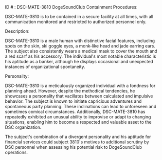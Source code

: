 ID # : DSC-MATE-3810
DogeSoundClub Containment Procedures:

DSC-MATE-3810 is to be contained in a secure facility at all times, with all communication monitored and restricted to authorized personnel only.

Description:

DSC-MATE-3810 is a male human with distinctive facial features, including spots on the skin, ski goggle eyes, a monk-like head and jade earring ears. The subject also consistently wears a medical mask to cover the mouth and a red scarf as his accessory. The individual's most notable characteristic is his aptitude as a banker, although he displays occasional and unexpected instances of organizational spontaneity.

Personality:

DSC-MATE-3810 is a meticulously organized individual with a fondness for planning ahead. However, despite the methodical tendencies, he showcases a personality that vacillates between calculated and impulsive behavior. The subject is known to initiate capricious adventures and spontaneous party planning. These inclinations can lead to unforeseen and sometimes comical circumstances. Additionally, DSC-MATE-3810 has repeatedly exhibited an unusual ability to improvise or adapt to changing situations, enabling him to become a respected and valuable asset to the DSC organization.

The subject's combination of a divergent personality and his aptitude for financial services could subject 3810's motives to additional scrutiny by DSC personnel when assessing his potential risk to DogeSoundClub operations.
